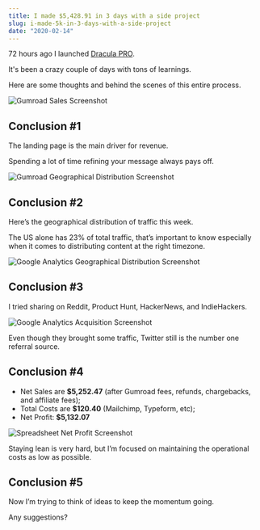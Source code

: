 ```yaml
---
title: I made $5,428.91 in 3 days with a side project
slug: i-made-5k-in-3-days-with-a-side-project
date: "2020-02-14"
---
```


72 hours ago I launched [Dracula PRO](https://draculatheme.com/pro/).

It's been a crazy couple of days with tons of learnings.

Here are some thoughts and behind the scenes of this entire process.

![Gumroad Sales Screenshot](/static/img/posts/i-made-5k-in-3-days-with-a-side-project-a.png)

## Conclusion #1

The landing page is the main driver for revenue.

Spending a lot of time refining your message always pays off.

![Gumroad Geographical Distribution Screenshot](/static/img/posts/i-made-5k-in-3-days-with-a-side-project-b.png)

## Conclusion #2

Here’s the geographical distribution of traffic this week.

The US alone has 23% of total traffic, that’s important to know especially when it comes to distributing content at the right timezone.

![Google Analytics Geographical Distribution Screenshot](/static/img/posts/i-made-5k-in-3-days-with-a-side-project-c.png)

## Conclusion #3

I tried sharing on Reddit, Product Hunt, HackerNews, and IndieHackers.

![Google Analytics Acquisition Screenshot](/static/img/posts/i-made-5k-in-3-days-with-a-side-project-d.png)

Even though they brought some traffic, Twitter still is the number one referral source.

## Conclusion #4

- Net Sales are **$5,252.47** (after Gumroad fees, refunds, chargebacks, and affiliate fees);
- Total Costs are **$120.40** (Mailchimp, Typeform, etc);
- Net Profit: **$5,132.07**

![Spreadsheet Net Profit Screenshot](/static/img/posts/i-made-5k-in-3-days-with-a-side-project-e.png)

Staying lean is very hard, but I’m focused on maintaining the operational costs as low as possible.

## Conclusion #5

Now I’m trying to think of ideas to keep the momentum going.

Any suggestions?
